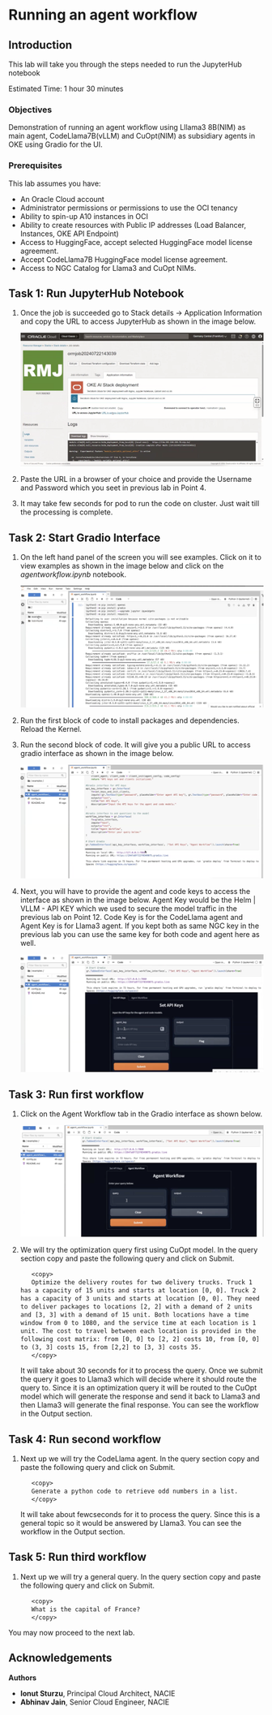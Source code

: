 # Running an agent workflow

## Introduction

This lab will take you through the steps needed to run the JupyterHub notebook

Estimated Time: 1 hour 30 minutes

### Objectives

Demonstration of running an agent workflow using Lllama3 8B(NIM) as main agent, CodeLlama7B(vLLM) and CuOpt(NIM) as subsidiary agents in OKE using Gradio for the UI.

### Prerequisites

This lab assumes you have:

* An Oracle Cloud account
* Administrator permissions or permissions to use the OCI tenancy
* Ability to spin-up A10 instances in OCI
* Ability to create resources with Public IP addresses (Load Balancer, Instances, OKE API Endpoint)
* Access to HuggingFace, accept selected HuggingFace model license agreement.
* Accept CodeLlama7B HuggingFace model license agreement.
* Access to NGC Catalog for Llama3 and CuOpt NIMs.

## Task 1: Run JupyterHub Notebook

1. Once the job is succeeded go to Stack details -> Application Information and copy the URL to access JupyterHub as shown in the image below.

    ![Access JupyterHub](images/access_jupyterhub.png)

2. Paste the URL in a browser of your choice and provide the Username and Password which you seet in previous lab in Point 4.

3. It may take few seconds for pod to run the code on cluster. Just wait till the processing is complete.

## Task 2: Start Gradio Interface

1. On the left hand panel of the screen you will see examples. Click on it to view examples as shown in the image below and click on the *agentworkflow.ipynb* notebook.

    ![Examples](images/examples_nim.png)

2. Run the first block of code to install packages and dependencies. Reload the Kernel.

3. Run the second block of code. It will give you a public URL to access gradio interface as shown in the image below.

    ![Gradio](images/gradio.png)

4. Next, you will have to provide the agent and code keys to access the interface as shown in the image below. Agent Key would be the Helm | VLLM - API KEY which we used to secure the model traffic in the previous lab on Point 12. Code Key is for the CodeLlama agent and Agent Key is for Llama3 agent. If you kept both as same NGC key in the previous lab you can use the same key for both code and agent here as well.

    ![Keys](images/keys.png)

## Task 3: Run first workflow

1. Click on the Agent Workflow tab in the Gradio interface as shown below.

    ![Agent Workflow](images/agent_workflow.png)

2. We will try the optimization query first using CuOpt model. In the query section copy and paste the following query and click on Submit.

    ```text
       <copy>
       Optimize the delivery routes for two delivery trucks. Truck 1 has a capacity of 15 units and starts at location [0, 0]. Truck 2 has a capacity of 3 units and starts at location [0, 0]. They need to deliver packages to locations [2, 2] with a demand of 2 units and [3, 3] with a demand of 15 unit. Both locations have a time window from 0 to 1080, and the service time at each location is 1 unit. The cost to travel between each location is provided in the following cost matrix: from [0, 0] to [2, 2] costs 10, from [0, 0] to (3, 3] costs 15, from [2,2] to [3, 3] costs 35.
       </copy>
    ```

    It will take about 30 seconds for it to process the query. Once we submit the query it goes to Llama3 which will decide where it should route the query to. Since it is an optimization query it will be routed to the CuOpt model which will generate the response and send it back to Llama3 and then Llama3 will generate the final response. You can see the workflow in the Output section.

## Task 4: Run second workflow

1. Next up we will try the CodeLlama agent. In the query section copy and paste the following query and click on Submit.

    ```text
       <copy>
       Generate a python code to retrieve odd numbers in a list.
       </copy>
    ```

    It will take about fewcseconds for it to process the query. Since this is a general topic so it would be answered by Llama3. You can see the workflow in the Output section.

## Task 5: Run third workflow

1. Next up we will try a general query. In the query section copy and paste the following query and click on Submit.

    ```text
       <copy>
       What is the capital of France?
       </copy>
    ```

You may now proceed to the next lab.

## Acknowledgements

**Authors**

* **Ionut Sturzu**, Principal Cloud Architect, NACIE
* **Abhinav Jain**, Senior Cloud Engineer, NACIE